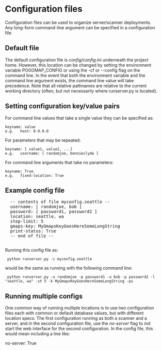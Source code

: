 # Configuration files

Configuration files can be used to organize server/scanner deployments.  Any long-form command-line argument can be specified in a configuration file.

##  Default file

The default configuration file is *config/config.ini* underneath the project home.   However, this location can be changed by setting the environment variable POGOMAP_CONFIG or using the -cf or --config flag on the command line.   In the event that both the environment variable and the command line argument exists, the command line value will take precedence.  Note that all relative pathnames are relative to the current working directory (often, but not necessarily where runserver.py is located).

## Setting configuration key/value pairs

  For command line values that take a single value they can be specified as:

    keyname: value
    e.g.   host: 0.0.0.0

  For parameters that may be repeated:

    keyname: [ value1, value2, ...]
    e.g.   username: [ randomjoe, bonnieclyde ]

  For command line arguments that take no parameters:

    keyname: True
    e.g.   fixed-location: True

## Example config file

  <pre>
  -- contents of file myconfig.seattle --
  username: [ randomjoe, bob ]
  password: [ password1, password2 ]
  location: seattle, wa
  step-limit: 5
  gmaps-key: MyGmapsKeyGoesHereSomeLongString
  print-status: True
  -- end of file --
  </pre>

  Running this config file as:

     python runserver.py -c myconfig.seattle

  would be the same as running with the following command line:

     python runserver.py -u randomjoe -p password1 -u bob -p password2 -l "seattle, wa" -st 5 -k MyGmapsKeyGoesHereSomeLongString -ps

## Running multiple configs

   One common way of running multiple locations is to use two configuration files each with common or default database values, but with different location specs. The first configuration running as both a scanner and a server, and in the second configuration file, use the *no-server* flag to not start the web interface for the second configuration.   In the config file, this would mean including a line like:

   no-server: True

